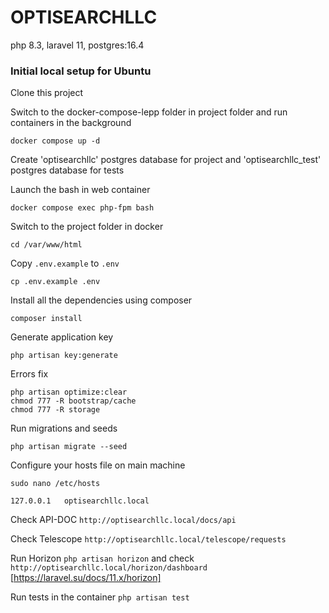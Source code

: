 # OPTISEARCHLLC

php 8.3, laravel 11, postgres:16.4

### Initial local setup for Ubuntu

Clone this project

Switch to the docker-compose-lepp folder in project folder and run containers in the background

    docker compose up -d

Create 'optisearchllc' postgres database for project and 'optisearchllc_test' postgres database for tests

Launch the bash in web container

    docker compose exec php-fpm bash

Switch to the project folder in docker

    cd /var/www/html

Copy `.env.example` to `.env`

    cp .env.example .env

Install all the dependencies using composer

    composer install

Generate application key

    php artisan key:generate

Errors fix

    php artisan optimize:clear
    chmod 777 -R bootstrap/cache
    chmod 777 -R storage

Run migrations and seeds

    php artisan migrate --seed

Configure your hosts file on main machine

    sudo nano /etc/hosts

    127.0.0.1   optisearchllc.local

Check API-DOC `http://optisearchllc.local/docs/api`

Check Telescope `http://optisearchllc.local/telescope/requests`

Run Horizon `php artisan horizon` and check `http://optisearchllc.local/horizon/dashboard` [https://laravel.su/docs/11.x/horizon]

Run tests in the container `php artisan test`
